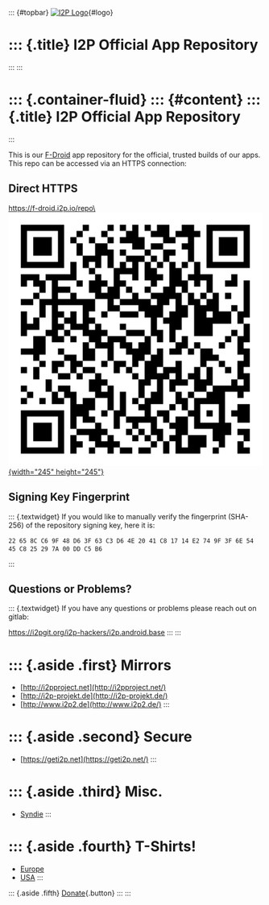 ::: {#topbar}
[![I2P
Logo](i2plogo.png "The Invisible Internet Project (I2P)")](https://geti2p.net){#logo}

::: {.title}
I2P Official App Repository
===========================
:::
:::

::: {.container-fluid}
::: {#content}
::: {.title}
I2P Official App Repository
===========================
:::

This is our [F-Droid](https://f-droid.org) app repository for the
official, trusted builds of our apps. This repo can be accessed via an
HTTPS connection:

Direct HTTPS
------------

[https://f-droid.i2p.io/repo\
![f-droid.i2p.io](/f-droid.i2p.io-QR.png){width="245"
height="245"}](https://f-droid.i2p.io/repo?fingerprint=22658CC69F48D63F63C3D64E2041C81714E2749F3F6E5445C825297A00DDC5B6)

Signing Key Fingerprint
-----------------------

::: {.textwidget}
If you would like to manually verify the fingerprint (SHA-256) of the
repository signing key, here it is:

    22 65 8C C6 9F 48 D6 3F 63 C3 D6 4E 20 41 C8 17 14 E2 74 9F 3F 6E 54 45 C8 25 29 7A 00 DD C5 B6
:::

Questions or Problems?
----------------------

::: {.textwidget}
If you have any questions or problems please reach out on gitlab:

<https://i2pgit.org/i2p-hackers/i2p.android.base>
:::
:::

::: {.aside .first}
Mirrors
=======

-   [http://i2pproject.net](http://i2pproject.net/)
-   [http://i2p-projekt.de](http://i2p-projekt.de/)
-   [http://www.i2p2.de](http://www.i2p2.de/)
:::

::: {.aside .second}
Secure
======

-   [https://geti2p.net](https://geti2p.net/)
:::

::: {.aside .third}
Misc.
=====

-   [Syndie](http://syndie.i2p2.de/)
:::

::: {.aside .fourth}
T-Shirts!
=========

-   [Europe](http://www.getdigital.de/products/I2P_Fanshirt/lng/en)
-   [USA](https://i2pshop.spreadshirt.com/)
:::

::: {.aside .fifth}
[Donate](https://geti2p.net/en/get-involved/donate){.button}
:::
:::
